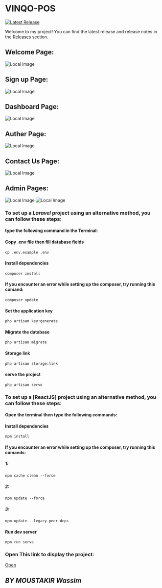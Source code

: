 # VINQO-POS

[![Latest Release](https://img.shields.io/github/v/release/v1nqour/VINQO-POS?label=latest%20release&style=flat-square)](https://github.com/v1nqour/VINQO-POS/releases/tag/POS)

Welcome to my project! You can find the latest release and release notes in the [Releases](https://github.com/v1nqour/VINQO-POS/releases) section.

## **Welcome Page:**
![Local Image](Intro_page.PNG)

## **Sign up Page:**
![Local Image](sign_up_page.PNG)

## **Dashboard Page:**
![Local Image](Dashboard.PNG)

## **Auther Page:**
![Local Image](Auther.PNG)

## **Contact Us Page:**
![Local Image](contact_us.PNG)

## **Admin Pages:**
![Local Image](Admin1.JPG)
![Local Image](Admin2.JPG)

### To set up a ***Laravel*** project using an alternative method, you can follow these steps:
####  type the following command in the Terminal:

#### Copy .env file then fill database fields
`cp .env.example .env` 
#### Install dependencies
`composer install`  
#### If you encounter an error while setting up the composer, try running this comand:
`composer update`  
#### Set the application key
`php artisan key:generate`
#### Migrate the database
`php artisan migrate`
#### Storage link
`php artisan storage:link`
#### serve the project
`php artisan serve`

### To set up a [ReactJS] project using an alternative method, you can follow these steps: 
#### Open the terminal then type the following commands:
#### Install dependencies
`npm install`  
#### If you encounter an error while setting up the composer, try running this comands:
##### 1:
`npm cache clean --force`
##### 2:
`npm update --force`
##### 3:
`npm update --legacy-peer-deps`
#### Run dev server
`npm run serve`  


### Open This link to display the project:
[Open](http://127.0.0.1:8000/)



## *BY MOUSTAKIR Wassim*
